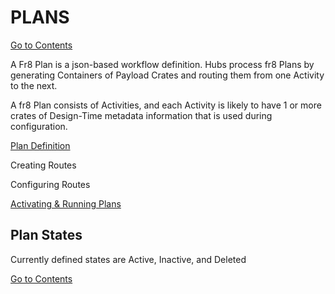 # PLANS
[Go to Contents](https://github.com/Fr8org/Fr8Core/blob/master/Docs/Home.md)  

A Fr8 Plan  is a json-based workflow definition. Hubs process  fr8 Plans by generating Containers of Payload Crates and routing them from one Activity to the next.

A  fr8 Plan consists of Activities, and each Activity is likely to have 1 or more crates of Design-Time metadata information that is used during configuration.

[Plan Definition](https://github.com/Fr8org/Fr8Core.NET/blob/master/ForDevelopers/Objects/PlanJSONDefinition.md)  

Creating Routes

Configuring Routes

[Activating & Running Plans](https://github.com/Fr8org/Fr8Core.NET/blob/master/ForDevelopers/Objects/PlansActivationAndRunning.md)  

## Plan States

Currently defined states are Active, Inactive, and Deleted

[Go to Contents](https://github.com/Fr8org/Fr8Core/blob/master/Docs/Home.md)  
